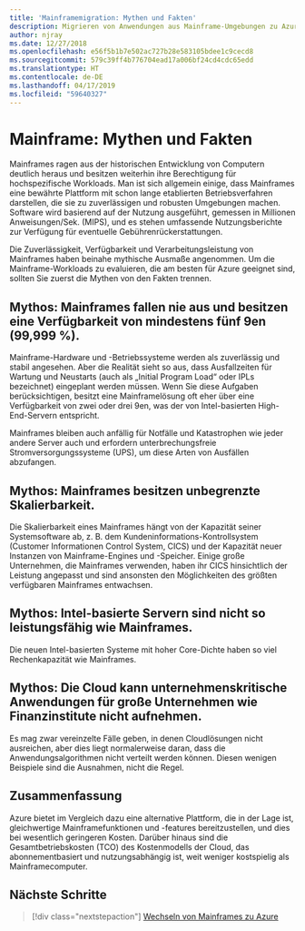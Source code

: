 ```yaml
---
title: 'Mainframemigration: Mythen und Fakten'
description: Migrieren von Anwendungen aus Mainframe-Umgebungen zu Azure, einer bewährten, hoch verfügbaren und skalierbaren Infrastruktur für Systeme, die derzeit auf Mainframes ausgeführt werden.
author: njray
ms.date: 12/27/2018
ms.openlocfilehash: e56f5b1b7e502ac727b28e583105bdee1c9cecd8
ms.sourcegitcommit: 579c39ff4b776704ead17a006bf24cd4cdc65edd
ms.translationtype: HT
ms.contentlocale: de-DE
ms.lasthandoff: 04/17/2019
ms.locfileid: "59640327"
---
```

# <a name="mainframe-myths-and-facts"></a>Mainframe: Mythen und Fakten

Mainframes ragen aus der historischen Entwicklung von Computern deutlich heraus und besitzen weiterhin ihre Berechtigung für hochspezifische Workloads. Man ist sich allgemein einige, dass Mainframes eine bewährte Plattform mit schon lange etablierten Betriebsverfahren darstellen, die sie zu zuverlässigen und robusten Umgebungen machen. Software wird basierend auf der Nutzung ausgeführt, gemessen in Millionen Anweisungen/Sek. (MIPS), und es stehen umfassende Nutzungsberichte zur Verfügung für eventuelle Gebührenrückerstattungen.

Die Zuverlässigkeit, Verfügbarkeit und Verarbeitungsleistung von Mainframes haben beinahe mythische Ausmaße angenommen. Um die Mainframe-Workloads zu evaluieren, die am besten für Azure geeignet sind, sollten Sie zuerst die Mythen von den Fakten trennen.

## <a name="myth-mainframes-never-go-down-and-have-a-minimum-of-five-9s-of-availability"></a>Mythos: Mainframes fallen nie aus und besitzen eine Verfügbarkeit von mindestens fünf 9en (99,999 %).

Mainframe-Hardware und -Betriebssysteme werden als zuverlässig und stabil angesehen. Aber die Realität sieht so aus, dass Ausfallzeiten für Wartung und Neustarts (auch als „Initial Program Load“ oder IPLs bezeichnet) eingeplant werden müssen. Wenn Sie diese Aufgaben berücksichtigen, besitzt eine Mainframelösung oft eher über eine Verfügbarkeit von zwei oder drei 9en, was der von Intel-basierten High-End-Servern entspricht.

Mainframes bleiben auch anfällig für Notfälle und Katastrophen wie jeder andere Server auch und erfordern unterbrechungsfreie Stromversorgungssysteme (UPS), um diese Arten von Ausfällen abzufangen.

## <a name="myth-mainframes-have-limitless-scalability"></a>Mythos: Mainframes besitzen unbegrenzte Skalierbarkeit.

Die Skalierbarkeit eines Mainframes hängt von der Kapazität seiner Systemsoftware ab, z. B. dem Kundeninformations-Kontrollsystem (Customer Informationen Control System, CICS) und der Kapazität neuer Instanzen von Mainframe-Engines und -Speicher. Einige große Unternehmen, die Mainframes verwenden, haben ihr CICS hinsichtlich der Leistung angepasst und sind ansonsten den Möglichkeiten des größten verfügbaren Mainframes entwachsen.

## <a name="myth-intel-based-servers-are-not-as-powerful-as-mainframes"></a>Mythos: Intel-basierte Servern sind nicht so leistungsfähig wie Mainframes.

Die neuen Intel-basierten Systeme mit hoher Core-Dichte haben so viel Rechenkapazität wie Mainframes.

## <a name="myth-the-cloud-cannot-accommodate-mission-critical-applications-for-large-companies-such-as-financial-institutions"></a>Mythos: Die Cloud kann unternehmenskritische Anwendungen für große Unternehmen wie Finanzinstitute nicht aufnehmen.

Es mag zwar vereinzelte Fälle geben, in denen Cloudlösungen nicht ausreichen, aber dies liegt normalerweise daran, dass die Anwendungsalgorithmen nicht verteilt werden können. Diesen wenigen Beispiele sind die Ausnahmen, nicht die Regel.

## <a name="summary"></a>Zusammenfassung

Azure bietet im Vergleich dazu eine alternative Plattform, die in der Lage ist, gleichwertige Mainframefunktionen und -features bereitzustellen, und dies bei wesentlich geringeren Kosten. Darüber hinaus sind die Gesamtbetriebskosten (TCO) des Kostenmodells der Cloud, das abonnementbasiert und nutzungsabhängig ist, weit weniger kostspielig als Mainframecomputer.

## <a name="next-steps"></a>Nächste Schritte

> [!div class="nextstepaction"]
> [Wechseln von Mainframes zu Azure](migration-strategies.md)
